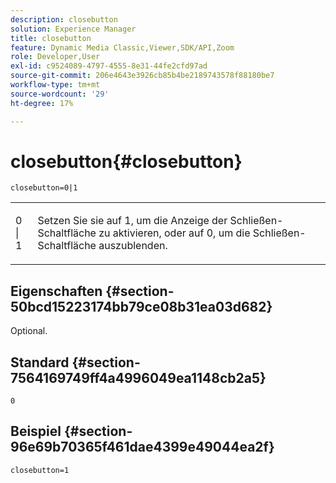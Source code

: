 ```yaml
---
description: closebutton
solution: Experience Manager
title: closebutton
feature: Dynamic Media Classic,Viewer,SDK/API,Zoom
role: Developer,User
exl-id: c9524089-4797-4555-8e31-44fe2cfd97ad
source-git-commit: 206e4643e3926cb85b4be2189743578f88180be7
workflow-type: tm+mt
source-wordcount: '29'
ht-degree: 17%

---
```


# closebutton{#closebutton}

`closebutton=0|1`

<table id="table_9B98C97485DD4DEB8A6ECBCE8DF6B886"> 
 <tbody> 
  <tr> 
   <td colname="col1"> <p> <span class="codeph"> 0 | 1 </span> </p> </td> 
   <td colname="col2"> <p> Setzen Sie sie auf <span class="codeph"> 1</span>, um die Anzeige der Schließen-Schaltfläche zu aktivieren, oder auf <span class="codeph"> 0</span>, um die Schließen-Schaltfläche auszublenden. </p> </td> 
  </tr> 
 </tbody> 
</table>

## Eigenschaften {#section-50bcd15223174bb79ce08b31ea03d682}

Optional.

## Standard {#section-7564169749ff4a4996049ea1148cb2a5}

`0`

## Beispiel {#section-96e69b70365f461dae4399e49044ea2f}

`closebutton=1`

